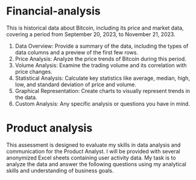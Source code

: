 # Financial-analysis

This is historical data about Bitcoin, including its price and market data, covering a period from September 20, 2023, to November 21, 2023.

1. Data Overview: Provide a summary of the data, including the types of data columns and a preview of the first few rows.
2. Price Analysis: Analyze the price trends of Bitcoin during this period.
3. Volume Analysis: Examine the trading volume and its correlation with price changes.
4. Statistical Analysis: Calculate key statistics like average, median, high, low, and standard deviation of price and volume.
5. Graphical Representation: Create charts to visually represent trends in the data.
6. Custom Analysis: Any specific analysis or questions you have in mind.

# Product analysis 

This assessment is designed to evaluate my skills in data analysis and communication for the Product Analyst. I will be provided with several anonymized Excel sheets containing user activity data. My task is to analyze the data and answer the following questions using my analytical skills and understanding of business goals.






